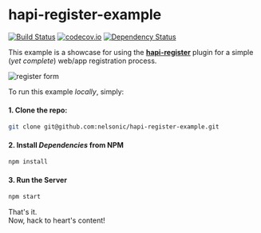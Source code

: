 # hapi-register-example

[![Build Status](https://travis-ci.org/nelsonic/hapi-register-example.svg)](https://travis-ci.org/nelsonic/hapi-register-example)
[![codecov.io](http://codecov.io/github/nelsonic/hapi-register-example/coverage.svg?branch=master)](http://codecov.io/github/nelsonic/hapi-register-example?branch=master)
[![Dependency Status](https://david-dm.org/nelsonic/hapi-register-example.svg)](https://david-dm.org/nelsonic/hapi-register-example)

This example is a showcase for using the
[**hapi-register**](https://github.com/nelsonic/hapi-register) plugin
for a simple (*yet complete*) web/app registration process.

![register form](https://cloud.githubusercontent.com/assets/194400/10197712/d6cc0348-6790-11e5-86ca-dc218bdffd54.png)

To run this example *locally*, simply:

#### 1. Clone the repo:

```sh
git clone git@github.com:nelsonic/hapi-register-example.git
```
#### 2. Install *Dependencies* from NPM

```sh
npm install
```

#### 3. Run the Server

```sh
npm start
```

That's it.  
Now, hack to heart's content!
